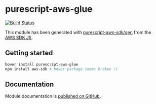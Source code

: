 # purescript-aws-glue

[![Build Status](https://app.wercker.com/status/5909b9e96d1080804b17a28f72f87b6b/s/master)](https://app.wercker.com/project/byKey/5909b9e96d1080804b17a28f72f87b6b)

This module has been generated with [purescript-aws-sdk/gen](https://github.com/purescript-aws-sdk/gen) from the [AWS SDK JS](https://github.com/aws/aws-sdk-js).

## Getting started

```sh
bower install purescript-aws-glue
npm install aws-sdk # bower package seems broken :(
```

## Documentation

Module documentation is [published on GitHub](https://github.com/purescript-aws-sdk/purescript-aws-glue/tree/master/docs).
